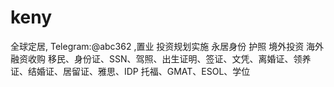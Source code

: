 # keny
全球定居, Telegram:@abc362 ,置业 投资规划实施 永居身份 护照 境外投资 海外融资收购 移民、身份证、SSN、驾照、出生证明、签证、文凭、离婚证、领养证、结婚证、居留证、雅思、IDP 托福、GMAT、ESOL、学位
